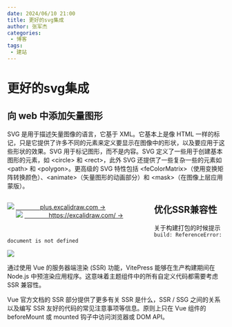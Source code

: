 ```yaml
---
date: 2024/06/10 21:00
title: 更好的svg集成
author: 张军杰
categories:
 - 博客
tags:
 - 建站
---
```


# 更好的svg集成
## 向 web 中添加矢量图形
SVG 是用于描述矢量图像的语言，它基于 XML。它基本上是像 HTML 一样的标记，只是它提供了许多不同的元素来定义要显示在图像中的形状，以及要应用于这些形状的效果。SVG 用于标记图形，而不是内容。SVG 定义了一些用于创建基本图形的元素，如 \<circle> 和 \<rect>，此外 SVG 还提供了一些复杂一些的元素如 \<path> 和 \<polygon>。更高级的 SVG 特性包括 \<feColorMatrix>（使用变换矩阵转换颜色）、\<animate>（矢量图形的动画部分）和 \<mask>（在图像上层应用蒙版）。


<div style="width:320px;float:left;" >
<img src="https://gitee.com/zhangjunjiee/article-images/raw/master/images/202406102017398.png"/>
<NCard>
<a href="https://plus.excalidraw.com/" target="_blank">&emsp;&emsp;&emsp;&emsp;plus.excalidraw.com →</a>
</NCard>
</div>

<div style="width:320px;float:left;margin-left:20px;margin-bottom:30px" >
<img src="https://gitee.com/zhangjunjiee/article-images/raw/master/images/202406102016884.png"/>
<NCard>
<a href="https://excalidraw.com/" target="_blank">&emsp;&emsp;&emsp;&emsp;https://excalidraw.com/ →</a>
</NCard>
</div>

<NCard/>

## 优化SSR兼容性
关于构建打包的时候提示`build: ReferenceError: document is not defined`

<img src="https://gitee.com/zhangjunjiee/article-images/raw/master/images/202406102034251.png"/>

通过使用 Vue 的服务器端渲染 (SSR) 功能，VitePress 能够在生产构建期间在 Node.js 中预渲染应用程序。这意味着主题组件中的所有自定义代码都需要考虑 SSR 兼容性。

Vue 官方文档的 SSR 部分提供了更多有关 SSR 是什么，SSR / SSG 之间的关系以及编写 SSR 友好的代码的常见注意事项等信息。原则上只在 Vue 组件的 beforeMount 或 mounted 钩子中访问浏览器或 DOM API。

<script setup>
import { NBackTop,NCard } from 'naive-ui'
</script>
